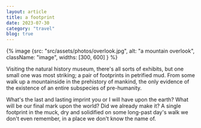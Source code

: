 ```yaml
---
layout: article
title: a footprint
date: 2023-07-30
category: "travel"
blog: true
---
```

{% image {src: "src/assets/photos/overlook.jpg", alt: "a mountain overlook", className: "image", widths: [300, 600] } %}


Visiting the natural history museum, there's all sorts of exhibits, but one small one was most striking;
a pair of footprints in petrified mud. From some walk up a mountainside in the prehistory of mankind, the only evidence of the existence of an entire subspecies of pre-humanity.

What's the last and lasting imprint you or I will have upon the earth? 
What will be our final mark upon the world?
Did we already make it? A single footprint in the muck, dry and solidified on some long-past day's walk we don't even remember, in a place we don't know the name of. 